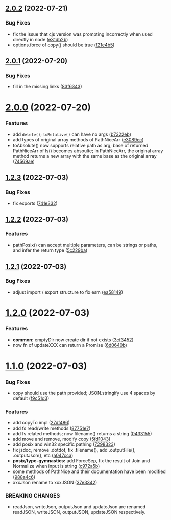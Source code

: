 ## [2.0.2](https://github.com/FuuuOverclocking/path-nice/compare/v2.0.1...v2.0.2) (2022-07-21)


### Bug Fixes

* fix the issue that cjs version was prompting incorrectly when used directly in node ([e31db2b](https://github.com/FuuuOverclocking/path-nice/commit/e31db2be23df910eae899d545ba668d1fb4f3fc4))
* options.force of copy() should be true ([f21e4b5](https://github.com/FuuuOverclocking/path-nice/commit/f21e4b5e949f78387be9b8d96abe907e1173875d))



## [2.0.1](https://github.com/FuuuOverclocking/path-nice/compare/v2.0.0...v2.0.1) (2022-07-20)


### Bug Fixes

* fill in the missing links ([83f6343](https://github.com/FuuuOverclocking/path-nice/commit/83f6343769a621cf592e8b5ff8743ad401df96d7))



# [2.0.0](https://github.com/FuuuOverclocking/path-nice/compare/v1.2.3...v2.0.0) (2022-07-20)


### Features

* add `delete()`; `toRelative()` can have no args ([b7322eb](https://github.com/FuuuOverclocking/path-nice/commit/b7322eb20c08644d4f75d1b40652d8093f7d2413))
* add types of original array methods of PathNiceArr ([e3089ec](https://github.com/FuuuOverclocking/path-nice/commit/e3089ecce1fdeef21d63f6e636c758ba950a8f84))
* toAbsolute() now supports relative path as arg; base of returned PathNiceArr of ls() becomes absoulte; In PathNiceArr, the original array method returns a new array with the same base as the original array ([74569ae](https://github.com/FuuuOverclocking/path-nice/commit/74569aec24814232b951b29e83e3b0684e67b50d))



## [1.2.3](https://github.com/FuuuOverclocking/path-nice/compare/v1.2.2...v1.2.3) (2022-07-03)


### Bug Fixes

* fix exports ([741e332](https://github.com/FuuuOverclocking/path-nice/commit/741e332f4dd9e838ac41c68a11d7a2f01cdae15c))



## [1.2.2](https://github.com/FuuuOverclocking/path-nice/compare/v1.2.1...v1.2.2) (2022-07-03)


### Features

* pathPosix() can accept multiple parameters, can be strings or paths, and infer the return type ([5c229ba](https://github.com/FuuuOverclocking/path-nice/commit/5c229bacaa8c83734e67ba9f5b112eaa5d35d7fa))



## [1.2.1](https://github.com/FuuuOverclocking/path-nice/compare/v1.2.0...v1.2.1) (2022-07-03)


### Bug Fixes

* adjust import / export structure to fix esm ([ea58149](https://github.com/FuuuOverclocking/path-nice/commit/ea58149418dd4043865770a743235b3d11af82a5))



# [1.2.0](https://github.com/FuuuOverclocking/path-nice/compare/v1.1.0...v1.2.0) (2022-07-03)


### Features

* **common:** emptyDir now create dir if not exists ([3cf3452](https://github.com/FuuuOverclocking/path-nice/commit/3cf3452b1baa5e4a91adfde279536a2ebcbf0c20))
* now fn of updateXXX can return a Promise ([6d0640b](https://github.com/FuuuOverclocking/path-nice/commit/6d0640b24bad28615cdfe6513fcc2f6c08453dc1))



# [1.1.0](https://github.com/FuuuOverclocking/path-nice/compare/v1.0.0...v1.1.0) (2022-07-03)


### Bug Fixes

* copy should use the path provided; JSON.stringify use 4 spaces by default ([f9c51d3](https://github.com/FuuuOverclocking/path-nice/commit/f9c51d3fcd16071bf569bc0552cd5c7f2cd78c7b))


### Features

* add copyTo impl ([27df486](https://github.com/FuuuOverclocking/path-nice/commit/27df4866c0f35343bef987ab6bdd876d2161354b))
* add fs read/write methods ([87751e7](https://github.com/FuuuOverclocking/path-nice/commit/87751e79cc2a0e6c60e575c511a7aa5c741d5779))
* add fs related methods; now filename() returns a string ([0433155](https://github.com/FuuuOverclocking/path-nice/commit/04331553447d867c5272ff7311993de7dfd7c038))
* add move and remove, modify copy ([5fd1043](https://github.com/FuuuOverclocking/path-nice/commit/5fd104380ae912aab8b423d4c5646c17ab57f42c))
* add posix and win32 specific pathing ([7298323](https://github.com/FuuuOverclocking/path-nice/commit/7298323add55fa20c4dca936a2fdfc54b7a5affb))
* fix jsdoc, remove .dotdot, fix .filename(), add .outputFile(), .outputJson(), etc ([a047cca](https://github.com/FuuuOverclocking/path-nice/commit/a047cca4206255b95b57c6d3418475aa58852af0))
* **posix/type-gymnastics:** add ForceSep, fix the result of Join and Normalize when input is string ([c972a5b](https://github.com/FuuuOverclocking/path-nice/commit/c972a5b079e5d87ffe35d5a887050ddab5cf19b2))
* some methods of PathNice and their documentation have been modified ([988a4c6](https://github.com/FuuuOverclocking/path-nice/commit/988a4c6177da6ae0b2d9e013c9f6d7420862996c))
* xxxJson rename to xxxJSON ([37e3342](https://github.com/FuuuOverclocking/path-nice/commit/37e33428a87255ed1cfd86680b5c9352a652ccca))


### BREAKING CHANGES

* readJson, writeJson, outputJson and updateJson are renamed readJSON, writeJSON,
outputJSON, updateJSON respectively.



